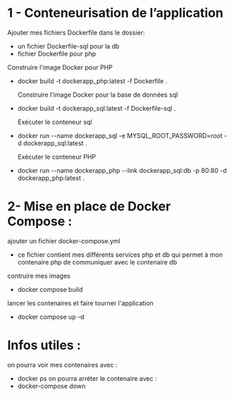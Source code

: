  # 1 - Conteneurisation de l’application 

   Ajouter mes fichiers Dockerfile dans le dossier:
  - un fichier Dockerfile-sql pour la db
  - fichier Dockerfile pour php


   Construire l'image Docker pour PHP 
- docker build -t dockerapp_php:latest -f Dockerfile .

  Construire l'image Docker pour la base de données sql 
- docker build -t dockerapp_sql:latest -f Dockerfile-sql .

   Exécuter le conteneur sql
- docker run --name dockerapp_sql -e MYSQL_ROOT_PASSWORD=root -d dockerapp_sql:latest .

   Exécuter le conteneur PHP
- docker run --name dockerapp_php --link dockerapp_sql:db -p 80:80 -d dockerapp_php:latest .


 # 2- Mise en place de Docker Compose : 

   ajouter un fichier docker-compose.yml
  - ce fichier contient mes différents services php et db
    qui permet à mon contenaire php de communiquer avec le contenaire db
    
   contruire mes images 
  - docker compose build
  
   lancer les contenaires et faire tourner l'application
  - docker compose up -d




# Infos utiles : 
on pourra voir mes contenaires avec : 
  - docker ps
on pourra arréter le contenaire avec :
  - docker-compose down 
